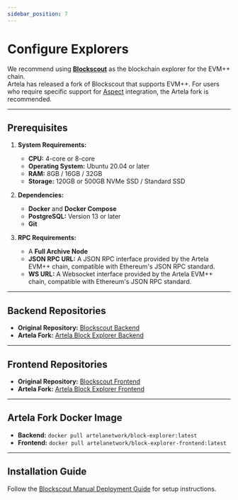 ```yaml
---
sidebar_position: 7
---
```


# Configure Explorers

We recommend using [**Blockscout**](https://www.blockscout.com/) as the blockchain explorer for the EVM++ chain.  
Artela has released a fork of Blockscout that supports EVM++. For users who require specific support for [Aspect](https://docs.artela.network/develop/core-concepts/aspect) integration, the Artela fork is recommended.

---

## Prerequisites

1. **System Requirements:**
   - **CPU:** 4-core or 8-core
   - **Operating System:** Ubuntu 20.04 or later
   - **RAM:** 8GB / 16GB / 32GB
   - **Storage:** 120GB or 500GB NVMe SSD / Standard SSD

2. **Dependencies:**
   - **Docker** and **Docker Compose**
   - **PostgreSQL:** Version 13 or later
   - **Git**

3. **RPC Requirements:**
   - A **Full Archive Node**
   - **JSON RPC URL:** A JSON RPC interface provided by the Artela EVM++ chain, compatible with Ethereum's JSON RPC standard.
   - **WS URL:** A Websocket interface provided by the Artela EVM++ chain, compatible with Ethereum's JSON RPC standard.

---

## **Backend Repositories**

- **Original Repository:** [Blockscout Backend](https://github.com/blockscout/blockscout)  
- **Artela Fork:** [Artela Block Explorer Backend](https://github.com/artela-network/block-explorer)

---

## **Frontend Repositories**

- **Original Repository:** [Blockscout Frontend](https://github.com/blockscout/frontend)  
- **Artela Fork:** [Artela Block Explorer Frontend](https://github.com/artela-network/block-explorer-frontend)

---

## **Artela Fork Docker Image**

- **Backend:** `docker pull artelanetwork/block-explorer:latest`
- **Frontend:** `docker pull artelanetwork/block-explorer-frontend:latest`

---

## **Installation Guide**

Follow the [Blockscout Manual Deployment Guide](https://docs.blockscout.com/setup/deployment/manual-deployment-guide) for setup instructions.
